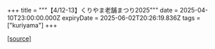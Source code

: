 +++
title = """【4/12-13】くりやま老舗まつり2025"""
date = 2025-04-10T23:00:00.000Z
expiryDate = 2025-06-02T20:26:19.836Z
tags = ["kuriyama"]
+++


[[source]](https://www.town.kuriyama.hokkaido.jp/soshiki/53/26354.html)
